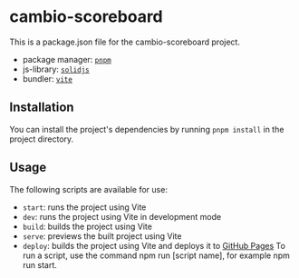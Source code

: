 # cambio-scoreboard
This is a package.json file for the cambio-scoreboard project.
- package manager: [`pnpm`](https://pnpm.io/)
- js-library: [`solidjs`](https://www.solidjs.com/guides/getting-started)
- bundler: [`vite`](https://vitejs.dev/)

## Installation
You can install the project's dependencies by running `pnpm install` in the project directory.

## Usage
The following scripts are available for use:

- `start`: runs the project using Vite
- `dev`: runs the project using Vite in development mode
- `build`: builds the project using Vite
- `serve`: previews the built project using Vite
- `deploy`: builds the project using Vite and deploys it to [GitHub Pages](https://pages.github.com/)
To run a script, use the command npm run [script name], for example npm run start.
